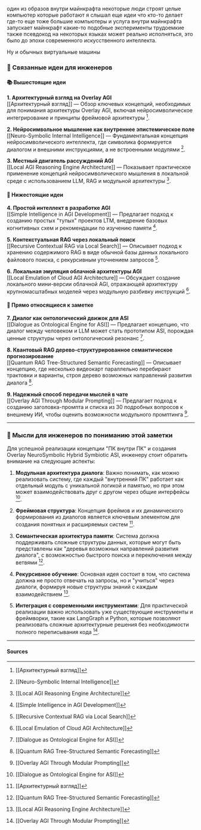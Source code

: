 один из образов внутри майнкрафта некоторые люди строят целые компьютер которые работают я слышал еще идеи что кто-то делает где-то еще тоже большие компьютеры и услуга внутри майнкрафта запускает майнкрафт какие-то подобные эксперименты трудоемкие также псевдокод на некоторых языках может реально исполняться, это было до эпохи современного искусственного интеллекта. 

Ну и обычных виртуальные машины

### 🔗 Связанные идеи для инженеров

#### 📚 Вышестоящие идеи

**1. Архитектурный взгляд на Overlay AGI**  
[[Архитектурный взгляд]] — Обзор ключевых концепций, необходимых для понимания архитектуры Overlay AGI, включая нейросимволическое интегрирование и принципы фреймовой архитектуры [^1].

**2. Нейросимвольное мышление как внутреннее эпистемическое поле**  
[[Neuro-Symbolic Internal Intelligence]] — Фундаментальная концепция нейросимволического интеллекта, где символика формируется диалогом и внешними инструкциями, а не встроенными модулями [^2]. 

**3. Местный двигатель рассуждений AGI**  
[[Local AGI Reasoning Engine Architecture]] — Показывает практическое применение концепций нейросимволического мышления в локальной среде с использованием LLM, RAG и модульной архитектуры [^3].

#### 📖 Нижестоящие идеи

**4. Простой интеллект в разработке AGI**  
[[Simple Intelligence in AGI Development]] — Предлагает подход к созданию простых "тупых" проектов LTM, внедрение базовых когнитивных схем и рекомендации по изучению памяти [^4].

**5. Контекстуальная RAG через локальный поиск**  
[[Recursive Contextual RAG via Local Search]] — Описывает подход к хранению содержимого RAG в виде обычной базы данных локального файлового поиска, с рекурсивным уточнением запросов [^5].

**6. Локальная эмуляция облачной архитектуры AGI**  
[[Local Emulation of Cloud AGI Architecture]] — Обсуждает создание локального мини-версии облачной AGI, отражающей архитектуру крупномасштабных моделей через модульную разбивку инструкций [^6].

#### 🔗 Прямо относящиеся к заметке

**7. Диалог как онтологический движок для ASI**  
[[Dialogue as Ontological Engine for ASI]] — Предлагает концепцию, что диалог между человеком и LLM может стать прототипом ASI, порождая ценные структуры через онтологический резонанс [^7].

**8. Квантовый RAG дерево-структурированное семантическое прогнозирование**  
[[Quantum RAG Tree-Structured Semantic Forecasting]] — Описывает концепцию, где несколько видеокарт параллельно перебирают трактовки и варианты, строя дерево возможных направлений развития диалога [^8].

**9. Надежный способ передачи мыслей в чате**  
[[Overlay AGI Through Modular Prompting]] — Предлагает подход к созданию заголовка-промпта и списка из 30 подробных вопросов к внешнему ИИ, чтобы оценить возможности модульного промптинга [^9].

---

### 🧠 Мысли для инженеров по пониманию этой заметки

Для успешной реализации концепции "ПК внутри ПК" и создания Overlay NeuroSymbolic Hybrid Symbiotic ASI, инженеру стоит обратить внимание на следующие аспекты:

1. **Модульная архитектура диалога**: Важно понимать, как можно реализовать систему, где каждый "внутренний ПК" работает как отдельный модуль с уникальной логикой и памятью, но при этом может взаимодействовать друг с другом через общие интерфейсы [^7].

2. **Фреймовая структура**: Концепция фреймов и их динамического формирования из диалогов является ключевым элементом для создания понятных и расширяемых систем [^1].

3. **Семантическая архитектура памяти**: Система должна поддерживать сложные структуры данных, которые могут быть представлены как "деревья возможных направлений развития диалога", с возможностью быстрого поиска и переключения между ветвями [^8].

4. **Рекурсивное обучение**: Основная идея состоит в том, что система должна не просто отвечать на запросы, но и "учиться" через диалоги, формируя новые структуры знаний с каждым взаимодействием [^3].

5. **Интеграция с современными инструментами**: Для практической реализации важно использовать уже существующие инструменты и фреймворки, такие как LangGraph и Python, которые позволяют реализовать сложные архитектурные решения без необходимости полного переписывания кода [^9].

---

#### Sources

[^1]: [[Архитектурный взгляд]]
[^2]: [[Neuro-Symbolic Internal Intelligence]]
[^3]: [[Local AGI Reasoning Engine Architecture]]
[^4]: [[Simple Intelligence in AGI Development]]
[^5]: [[Recursive Contextual RAG via Local Search]]
[^6]: [[Local Emulation of Cloud AGI Architecture]]
[^7]: [[Dialogue as Ontological Engine for ASI]]
[^8]: [[Quantum RAG Tree-Structured Semantic Forecasting]]
[^9]: [[Overlay AGI Through Modular Prompting]]